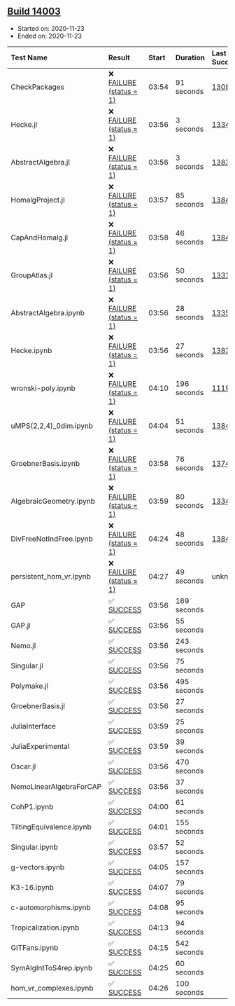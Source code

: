 ## [Build 14003](https://oscarci.mathematik.uni-kl.de/job/oscar/14003/)

* Started on: 2020-11-23
* Ended on: 2020-11-23

| Test Name    | Result | Start | Duration | Last Success | First Failure |
|:-------------|:-------|:------|:---------|:-------------|:--------------|
| CheckPackages | ❌ [FAILURE (status = 1)](https://oscarci.mathematik.uni-kl.de/job/oscar/14003/artifact/logs/build-14003/CheckPackages.log) | 03:54 | 91 seconds | [13085](https://oscarci.mathematik.uni-kl.de/job/oscar/13085/) | [13086](https://oscarci.mathematik.uni-kl.de/job/oscar/13086/) |
| Hecke.jl | ❌ [FAILURE (status = 1)](https://oscarci.mathematik.uni-kl.de/job/oscar/14003/artifact/logs/build-14003/Hecke.jl.log) | 03:56 | 3 seconds | [13341](https://oscarci.mathematik.uni-kl.de/job/oscar/13341/) | [13342](https://oscarci.mathematik.uni-kl.de/job/oscar/13342/) |
| AbstractAlgebra.jl | ❌ [FAILURE (status = 1)](https://oscarci.mathematik.uni-kl.de/job/oscar/14003/artifact/logs/build-14003/AbstractAlgebra.jl.log) | 03:56 | 3 seconds | [13837](https://oscarci.mathematik.uni-kl.de/job/oscar/13837/) | [13838](https://oscarci.mathematik.uni-kl.de/job/oscar/13838/) |
| HomalgProject.jl | ❌ [FAILURE (status = 1)](https://oscarci.mathematik.uni-kl.de/job/oscar/14003/artifact/logs/build-14003/HomalgProject.jl.log) | 03:57 | 85 seconds | [13845](https://oscarci.mathematik.uni-kl.de/job/oscar/13845/) | [13846](https://oscarci.mathematik.uni-kl.de/job/oscar/13846/) |
| CapAndHomalg.jl | ❌ [FAILURE (status = 1)](https://oscarci.mathematik.uni-kl.de/job/oscar/14003/artifact/logs/build-14003/CapAndHomalg.jl.log) | 03:58 | 46 seconds | [13845](https://oscarci.mathematik.uni-kl.de/job/oscar/13845/) | [13846](https://oscarci.mathematik.uni-kl.de/job/oscar/13846/) |
| GroupAtlas.jl | ❌ [FAILURE (status = 1)](https://oscarci.mathematik.uni-kl.de/job/oscar/14003/artifact/logs/build-14003/GroupAtlas.jl.log) | 03:56 | 50 seconds | [13311](https://oscarci.mathematik.uni-kl.de/job/oscar/13311/) | [13312](https://oscarci.mathematik.uni-kl.de/job/oscar/13312/) |
| AbstractAlgebra.ipynb | ❌ [FAILURE (status = 1)](https://oscarci.mathematik.uni-kl.de/job/oscar/14003/artifact/logs/build-14003/AbstractAlgebra.ipynb.log) | 03:56 | 28 seconds | [13355](https://oscarci.mathematik.uni-kl.de/job/oscar/13355/) | [13356](https://oscarci.mathematik.uni-kl.de/job/oscar/13356/) |
| Hecke.ipynb | ❌ [FAILURE (status = 1)](https://oscarci.mathematik.uni-kl.de/job/oscar/14003/artifact/logs/build-14003/Hecke.ipynb.log) | 03:56 | 27 seconds | [13837](https://oscarci.mathematik.uni-kl.de/job/oscar/13837/) | [13838](https://oscarci.mathematik.uni-kl.de/job/oscar/13838/) |
| wronski-poly.ipynb | ❌ [FAILURE (status = 1)](https://oscarci.mathematik.uni-kl.de/job/oscar/14003/artifact/logs/build-14003/wronski-poly.ipynb.log) | 04:10 | 196 seconds | [11192](https://oscarci.mathematik.uni-kl.de/job/oscar/11192/) | [11193](https://oscarci.mathematik.uni-kl.de/job/oscar/11193/) |
| uMPS(2,2,4)_0dim.ipynb | ❌ [FAILURE (status = 1)](https://oscarci.mathematik.uni-kl.de/job/oscar/14003/artifact/logs/build-14003/uMPS-2-2-4-_0dim.ipynb.log) | 04:04 | 51 seconds | [13841](https://oscarci.mathematik.uni-kl.de/job/oscar/13841/) | [13842](https://oscarci.mathematik.uni-kl.de/job/oscar/13842/) |
| GroebnerBasis.ipynb | ❌ [FAILURE (status = 1)](https://oscarci.mathematik.uni-kl.de/job/oscar/14003/artifact/logs/build-14003/GroebnerBasis.ipynb.log) | 03:58 | 76 seconds | [13748](https://oscarci.mathematik.uni-kl.de/job/oscar/13748/) | [13749](https://oscarci.mathematik.uni-kl.de/job/oscar/13749/) |
| AlgebraicGeometry.ipynb | ❌ [FAILURE (status = 1)](https://oscarci.mathematik.uni-kl.de/job/oscar/14003/artifact/logs/build-14003/AlgebraicGeometry.ipynb.log) | 03:59 | 80 seconds | [13341](https://oscarci.mathematik.uni-kl.de/job/oscar/13341/) | [13342](https://oscarci.mathematik.uni-kl.de/job/oscar/13342/) |
| DivFreeNotIndFree.ipynb | ❌ [FAILURE (status = 1)](https://oscarci.mathematik.uni-kl.de/job/oscar/14003/artifact/logs/build-14003/DivFreeNotIndFree.ipynb.log) | 04:24 | 48 seconds | [13845](https://oscarci.mathematik.uni-kl.de/job/oscar/13845/) | [13846](https://oscarci.mathematik.uni-kl.de/job/oscar/13846/) |
| persistent_hom_vr.ipynb | ❌ [FAILURE (status = 1)](https://oscarci.mathematik.uni-kl.de/job/oscar/14003/artifact/logs/build-14003/persistent_hom_vr.ipynb.log) | 04:27 | 49 seconds | unknown | unknown |
| GAP | ✅ [SUCCESS](https://oscarci.mathematik.uni-kl.de/job/oscar/14003/artifact/logs/build-14003/GAP.log) | 03:56 | 169 seconds |  |  |
| GAP.jl | ✅ [SUCCESS](https://oscarci.mathematik.uni-kl.de/job/oscar/14003/artifact/logs/build-14003/GAP.jl.log) | 03:56 | 55 seconds |  |  |
| Nemo.jl | ✅ [SUCCESS](https://oscarci.mathematik.uni-kl.de/job/oscar/14003/artifact/logs/build-14003/Nemo.jl.log) | 03:56 | 243 seconds |  |  |
| Singular.jl | ✅ [SUCCESS](https://oscarci.mathematik.uni-kl.de/job/oscar/14003/artifact/logs/build-14003/Singular.jl.log) | 03:56 | 75 seconds |  |  |
| Polymake.jl | ✅ [SUCCESS](https://oscarci.mathematik.uni-kl.de/job/oscar/14003/artifact/logs/build-14003/Polymake.jl.log) | 03:56 | 495 seconds |  |  |
| GroebnerBasis.jl | ✅ [SUCCESS](https://oscarci.mathematik.uni-kl.de/job/oscar/14003/artifact/logs/build-14003/GroebnerBasis.jl.log) | 03:56 | 27 seconds |  |  |
| JuliaInterface | ✅ [SUCCESS](https://oscarci.mathematik.uni-kl.de/job/oscar/14003/artifact/logs/build-14003/JuliaInterface.log) | 03:59 | 25 seconds |  |  |
| JuliaExperimental | ✅ [SUCCESS](https://oscarci.mathematik.uni-kl.de/job/oscar/14003/artifact/logs/build-14003/JuliaExperimental.log) | 03:59 | 39 seconds |  |  |
| Oscar.jl | ✅ [SUCCESS](https://oscarci.mathematik.uni-kl.de/job/oscar/14003/artifact/logs/build-14003/Oscar.jl.log) | 03:56 | 470 seconds |  |  |
| NemoLinearAlgebraForCAP | ✅ [SUCCESS](https://oscarci.mathematik.uni-kl.de/job/oscar/14003/artifact/logs/build-14003/NemoLinearAlgebraForCAP.log) | 03:56 | 37 seconds |  |  |
| CohP1.ipynb | ✅ [SUCCESS](https://oscarci.mathematik.uni-kl.de/job/oscar/14003/artifact/logs/build-14003/CohP1.ipynb.log) | 04:00 | 61 seconds |  |  |
| TiltingEquivalence.ipynb | ✅ [SUCCESS](https://oscarci.mathematik.uni-kl.de/job/oscar/14003/artifact/logs/build-14003/TiltingEquivalence.ipynb.log) | 04:01 | 155 seconds |  |  |
| Singular.ipynb | ✅ [SUCCESS](https://oscarci.mathematik.uni-kl.de/job/oscar/14003/artifact/logs/build-14003/Singular.ipynb.log) | 03:57 | 52 seconds |  |  |
| g-vectors.ipynb | ✅ [SUCCESS](https://oscarci.mathematik.uni-kl.de/job/oscar/14003/artifact/logs/build-14003/g-vectors.ipynb.log) | 04:05 | 157 seconds |  |  |
| K3-16.ipynb | ✅ [SUCCESS](https://oscarci.mathematik.uni-kl.de/job/oscar/14003/artifact/logs/build-14003/K3-16.ipynb.log) | 04:07 | 79 seconds |  |  |
| c-automorphisms.ipynb | ✅ [SUCCESS](https://oscarci.mathematik.uni-kl.de/job/oscar/14003/artifact/logs/build-14003/c-automorphisms.ipynb.log) | 04:08 | 95 seconds |  |  |
| Tropicalization.ipynb | ✅ [SUCCESS](https://oscarci.mathematik.uni-kl.de/job/oscar/14003/artifact/logs/build-14003/Tropicalization.ipynb.log) | 04:13 | 94 seconds |  |  |
| GITFans.ipynb | ✅ [SUCCESS](https://oscarci.mathematik.uni-kl.de/job/oscar/14003/artifact/logs/build-14003/GITFans.ipynb.log) | 04:15 | 542 seconds |  |  |
| SymAlgIntToS4rep.ipynb | ✅ [SUCCESS](https://oscarci.mathematik.uni-kl.de/job/oscar/14003/artifact/logs/build-14003/SymAlgIntToS4rep.ipynb.log) | 04:25 | 60 seconds |  |  |
| hom_vr_complexes.ipynb | ✅ [SUCCESS](https://oscarci.mathematik.uni-kl.de/job/oscar/14003/artifact/logs/build-14003/hom_vr_complexes.ipynb.log) | 04:26 | 100 seconds |  |  |
